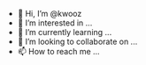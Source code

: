 - 👋 Hi, I’m @kwooz
- 👀 I’m interested in ...
- 🌱 I’m currently learning ...
- 💞️ I’m looking to collaborate on ...
- 📫 How to reach me ...

<!---
kwooz/kwooz is a ✨ special ✨ repository because its `README.md` (this file) appears on your GitHub profile.
You can click the Preview link to take a look at your changes.
--->
